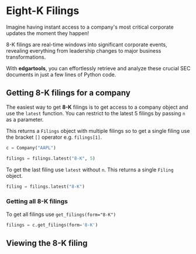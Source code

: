 # Eight-K Filings

Imagine having instant access to a company's most critical corporate updates the moment they happen!

8-K filings are real-time windows into significant corporate events, revealing everything from 
leadership changes to major business transformations.

With **edgartools**, you can effortlessly retrieve and analyze these crucial SEC documents in just a few lines of Python code. 


## Getting 8-K filings for a company

The easiest way to get **8-K** filings is to get access to a company object and use the `latest` function.
You can restrict to the latest 5 filings by passing `n` as a parameter.

This returns a `Filings` object with multiple filings so to get a single filing use the bracket `[]` operator e.g. `filings[1]`.

```python
c = Company("AAPL")

filings = filings.latest("8-K", 5)
```

To get the last filing use `latest` without `n`. This returns a single `Filing` object.

```python
filing = filings.latest("8-K")
```
### Getting all 8-K filings

To get all filings use `get_filings(form="8-K")`

```python
filings = c.get_filings(form='8-K')
```

## Viewing the 8-K filing


